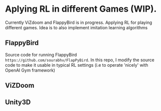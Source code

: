 # Aplying RL in different Games (WIP). 
Currently ViZdoom and FlappyBird is in progress.
Applying RL for playing different games. Idea is to also implement imitation learning algorithms


## FlappyBird 
Source code for running FlappyBird `https://github.com/sourabhv/FlapPyBird`. In this repo, I modify the source code to make it usable in typical RL settings (i.e to operate 'nicely' with OpenAI Gym framework)


## ViZDoom

## Unity3D
